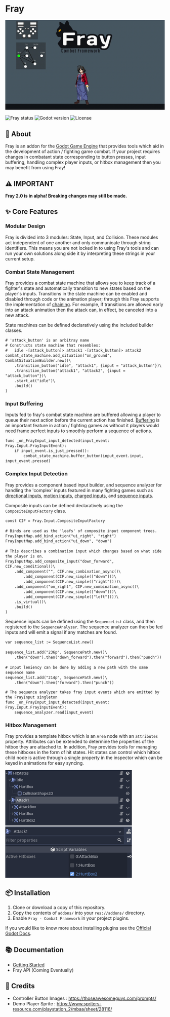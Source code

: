 # Fray

<p align="center">
	<img src="assets/fray_banner.gif" alt="Fray Logo">
</p>


![Fray status](https://img.shields.io/badge/status-alpha-red) ![Godot version](https://img.shields.io/badge/godot-v4.0-blue)  ![License](https://img.shields.io/badge/license-MIT-informational)

## 📖 About

Fray is an addon for the [Godot Game Engine](https://godotengine.org) that provides tools which aid in the development of action / fighting game combat. If your project requires changes in combatant state corresponding to button presses, input buffering, handling complex player inputs, or hitbox management then you may benefit from using Fray!

## ⚠️ IMPORTANT

**Fray 2.0 is in alpha! Breaking changes may still be made.**

## ✨ Core Features

### Modular Design

Fray is divided into 3 modules: State, Input, and Collision. These modules act independent of one another and only communicate through string identifiers. This means you are not locked in to using Fray's tools and can run your own solutions along side it by interpreting these strings in your current setup.

### Combat State Management

Fray provides a combat state machine that allows you to keep track of a fighter's state and automatically transition to new states based on the player's inputs.
Transitions in the state machine can be enabled and disabled through code or the animation player; through this Fray supports the implementation of [chaining](https://glossary.infil.net/?t=Chain). For example, If transitions are allowed early into an attack animation then the attack can, in effect, be canceled into a new attack.

State machines can be defined declaratively using the included builder classes.

```gdscript
# 'attack_button' is an arbitray name
# Constructs state machine that resembles:
# 	idle -[attack_button]> attack1 -[attack_button]> attack2
combat_state_machine.add_situation("on_ground", CombatSituationBuilder.new()\
	.transition_button("idle", "attack1", {input = "attack_button"})\
	.transition_button("attack1", "attack2", {input = "attack_button"})\
	.start_at("idle")\
	.build()
)
```

### Input Buffering

Inputs fed to fray's combat state machine are buffered allowing a player to queue their next action before the current action has finished. [Buffering](https://en.wiktionary.org/wiki/Appendix:Glossary_of_fighting_games#Buffering) is an important feature in action / fighting games as without it players would need frame perfect inputs to smoothly perform a sequence of actions.

```gdscript
func _on_FrayInput_input_detected(input_event: Fray.Input.FrayInputEvent):
	if input_event.is_just_pressed():
		combat_state_machine.buffer_button(input_event.input, input_event.pressed)
```

### Complex Input Detection

Fray provides a component based input builder, and sequence analyzer for handling the 'complex' inputs featured in many fighting games such as [directional inputs](https://mugen.fandom.com/wiki/Command_input#Directional_inputs), [motion inputs](https://mugen.fandom.com/wiki/Command_input#Motion_input), [charged inputs](https://clips.twitch.tv/FuriousObservantOrcaGrammarKing-c1wo4zhroMVZ9I7y), and [sequence inputs](https://mugen.fandom.com/wiki/Command_input#Sequence_inputs).

Composite inputs can be defined declaratively using the `CompositeInputFactory` class.

```gdscript
const CIF = Fray.Input.CompositeInputFactory

# Binds are used as the 'leafs' of composite input component trees.
FrayInputMap.add_bind_action("ui_right", "right")
FrayInputMap.add_bind_action("ui_down", "down")

# This describes a combination input which changes based on what side the player is on.
FrayInputMap.add_composite_input("down_forward", CIF.new_conditional()\
	.add_component("", CIF.new_combination_async()\
		.add_component(CIF.new_simple(["down"]))\
		.add_component(CIF.new_simple(["right"])))\
	.add_component("on_right", CIF.new_combination_async()\
		.add_component(CIF.new_simple(["down"]))\
		.add_component(CIF.new_simple(["left"])))\
	.is_virtual()\
	.build()
)
```

Sequence inputs can be defined using the `SequenceList` class, and then registered to the `SequenceAnalyzer`.
The sequence analyzer can then be fed inputs and will emit a signal if any matches are found.

```gdscript
var sequence_list := SequenceList.new()

sequence_list.add("236p", SequencePath.new()\
	.then("down").then("down_forward").then("forward").then("punch"))

# Input leniency can be done by adding a new path with the same sequence name
sequence_list.add("214p", SequencePath.new()\
	.then("down").then("forward").then("punch"))
```

```gdscript
# The sequence analyzer takes fray input events which are emitted by the FrayInput singleton
func _on_FrayInput_input_detected(input_event: Fray.Input.FrayInputEvent):
	sequence_analyzer.read(input_event)
```

### Hitbox Management

Fray provides a template hitbox which is an `Area` node with an `attributes` property. Attributes can be extended to determine the properties of the hitbox they are attached to. In addition, Fray provides tools for managing these hitboxes in the form of hit states. Hit states can control which hitbox child node is active through a single property in the inspector which can be keyed in animations for easy syncing.

<img src="assets/hitbox_tree.png" width="400" alt="Tree view of hitbox management">

<img src="assets/hit_state_inspector.png" width="400" alt="View of hit state inspector">

## 📦 Installation

1. Clone or download a copy of this repository.
2. Copy the contents of `addons/` into your `res://addons/` directory.
3. Enable `Fray - Combat Framework` in your project plugins.

If you would like to know more about installing plugins see the [Official Godot Docs](https://docs.godotengine.org/en/stable/tutorials/plugins/editor/installing_plugins.html).

## 📚 Documentation

- [Getting Started](./docs/getting_started/index.md)
- Fray API (Coming Eventually)

## 📃 Credits

- Controller Button Images : <https://thoseawesomeguys.com/prompts/>
- Demo Player Sprite : <https://www.spriters-resource.com/playstation_2/mbaa/sheet/28116/>
